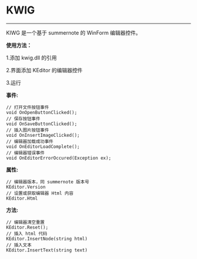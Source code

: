 # KWIG

------

KIWG 是一个基于 summernote 的 WinForm 编辑器控件。

**使用方法：**

1.添加 kwig.dll 的引用

2.界面添加 KEditor 的编辑器控件

3.运行

**事件:**

```
// 打开文件按钮事件
void OnOpenButtonClicked();
// 保存按钮事件
void OnSaveButtonClicked();
// 插入图片按钮事件
void OnInsertImageClicked();
// 编辑器加载成功事件
void OnEditorLoadComplete();
// 编辑器错误事件
void OnEditorErrorOccured(Exception ex);
```

**属性:**

```
// 编辑器版本，同 summernote 版本号
KEditor.Version
// 设置或获取编辑器 Html 内容
KEditor.Html
```

**方法:**

```
// 编辑器清空重置
KEditor.Reset();
// 插入 html 代码
KEditor.InsertNode(string html)
// 插入文本
KEditor.InsertText(string text)
```


